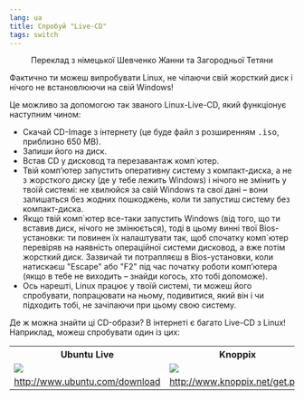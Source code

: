 ```yaml
---
lang: ua
title: Спробуй "Live-CD"
tags: switch
---
```


<p align="center">Переклад з німецької Шевченко Жанни та Загородньої Тетяни

 Фактично ти можеш випробувати  Linux, не чіпаючи свій жорсткий диск і нічого не встановлюючи на свій Windows!

Це можливо за допомогою так званого Linux-Live-CD, який функціонує наступним чином:
<ul>

<li> Скачай CD-Image з інтернету (це буде файл з розширенням <tt>.iso</tt>, приблизно 650 МВ).</li>

<li> Запиши його на диск.</li>

<li> Встав CD у дисковод та перезавантаж комп`ютер.</li>

<li> Твій комп’ютер запустить оперативну систему з компакт-диска, а не з жорсткого диску (де у тебе лежить Windows) і нічого не змінить у твоїй системі: не хвилюйся за свій Windows та  свої дані – вони залишаться без жодних пошкоджень, коли ти запустиш систему без компакт-диска.
</li>

<li>Якщо твій комп`ютер все-таки запустить Windows (від того, що ти вставив диск, нічого не змінюється), тоді в цьому винні твої Bios-установки: ти повинен їх налаштувати так, щоб спочатку комп`ютер перевіряв на наявність операційної системи дисковод, а вже потім жорсткий диск. Зазвичай ти потрапляєш в Вios-установки, коли натискаєш "Escape" або "F2" під час початку роботи комп’ютера (якщо в тебе не виходить – знайди когось, хто тобі допоможе).</li>
<li>Ось нарешті, Linux працює у твоїй системі, ти можеш його спробувати, попрацювати на ньому, подивитися, який він і чи підходить тобі, не зачіпаючи при цьому свою систему.
</li>

</ul>


Де ж можна знайти ці CD-образи? В інтернеті є багато Live-CD з Linux! Наприклад, можеш спробувати один із цих:


<table cols="2">
<tr>
<th>Ubuntu Live</th>
<th>Knoppix</th>
</tr>

<tr>
<td><a href="Images/ubuntu.png"><img src="Images/ubuntu_thumbnail.png" /></a></td>
<td><a href="Images/knoppix.png"><img src="Images/knoppix_thumbnail.png" /></a></td>
</tr>

<tr>
<td><a 
href="http://www.ubuntu.com/download">http://www.ubuntu.com/download</a></td>
<td><a 
href="http://www.knoppix.net/get.php">http://www.knoppix.net/get.php</a></td>
</tr>

</table>

